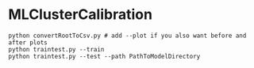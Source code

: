 # MLClusterCalibration

```
python convertRootToCsv.py # add --plot if you also want before and after plots
python traintest.py --train
python traintest.py --test --path PathToModelDirectory 
```
